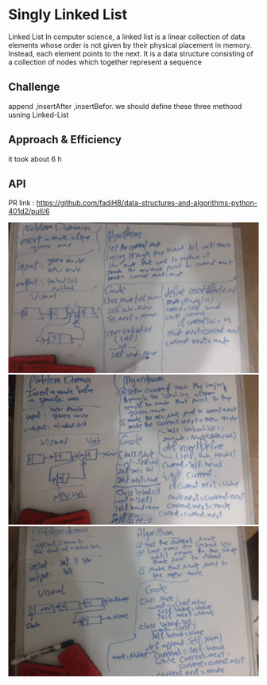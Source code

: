 # Singly Linked List

Linked List
In computer science, a linked list is a linear collection of data elements whose order is not given by their physical placement in memory. Instead, each element points to the next. It is a data structure consisting of a collection of nodes which together represent a sequence

## Challenge

append ,insertAfter ,insertBefor.
we should define these three methood usning Linked-List

## Approach & Efficiency

it took about 6 h

## API

PR link : https://github.com/fadiHB/data-structures-and-algorithms-python-401d2/pull/6

![linked_list](asserts/code-6.jpeg)
![linked_list](asserts/code-61.jpeg)
![__str__](asserts/code-62.jpeg)